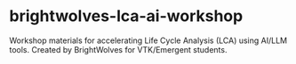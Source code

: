 # brightwolves-lca-ai-workshop
Workshop materials for accelerating Life Cycle Analysis (LCA) using AI/LLM tools. Created by BrightWolves for VTK/Emergent students.
